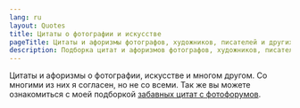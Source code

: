 ```yaml
---
lang: ru
layout: Quotes
title: Цитаты о фотографии и искусстве
pageTitle: Цитаты и афоризмы фотографов, художников, писателей и других деятелей искусства
description: Подборка цитат и афоризмов фотографов, художников, писателей и других деятелей искусства.
---
```


Цитаты и афоризмы о фотографии, искусстве и многом другом. Со многими из них я согласен, но не со всеми. Так же вы можете ознакомиться с моей подборкой [забавных цитат с фотофорумов](/learn/funquotes).
